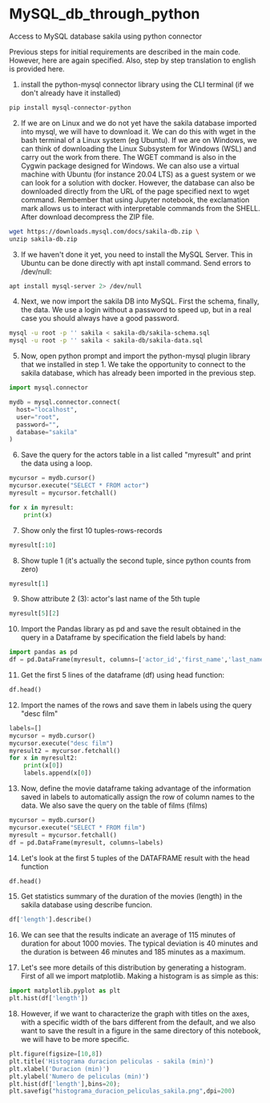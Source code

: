 # MySQL_db_through_python
Access to MySQL database sakila using python connector

Previous steps for initial requirements are described in the main code. However, here are again specified. Also, step by step translation to english is provided here.

1. install the python-mysql connector library using the CLI terminal (if we don't already have it installed)

```bash
pip install mysql-connector-python
```

2. If we are on Linux and we do not yet have the sakila database imported into mysql, we will have to download it. We can do this with wget in the bash terminal of a Linux system (eg Ubuntu). If we are on Windows, we can think of downloading the Linux Subsystem for Windows (WSL) and carry out the work from there. The WGET command is also in the Cygwin package designed for Windows. We can also use a virtual machine with Ubuntu (for instance 20.04 LTS) as a guest system or we can look for a solution with docker. However, the database can also be downloaded directly from the URL of the page specified next to wget command. Rembember that using Jupyter notebook, the exclamation mark allows us to interact with interpretable commands from the SHELL. After download decompress the ZIP file.
```bash
wget https://downloads.mysql.com/docs/sakila-db.zip \
unzip sakila-db.zip
```
3. If we haven't done it yet, you need to install the MySQL Server. This in Ubuntu can be done directly with apt install command. Send errors to /dev/null:
```bash
apt install mysql-server 2> /dev/null
```
4. Next, we now import the sakila DB into MySQL. First the schema, finally, the data. We use a login without a password to speed up, but in a real case you should always have a good password.

```bash
mysql -u root -p '' sakila < sakila-db/sakila-schema.sql 
mysql -u root -p '' sakila < sakila-db/sakila-data.sql
```

5. Now, open python prompt and import the python-mysql plugin library that we installed in step 1. We take the opportunity to connect to the sakila database, which has already been imported in the previous step.

```python
import mysql.connector

mydb = mysql.connector.connect(
  host="localhost",
  user="root",
  password="",
  database="sakila"
)
```
6. Save the query for the actors table in a list called "myresult" and print the data using a loop.

```python
mycursor = mydb.cursor()
mycursor.execute("SELECT * FROM actor")
myresult = mycursor.fetchall()

for x in myresult:
    print(x)
```

7. Show only the first 10 tuples-rows-records
```python
myresult[:10]
```
8. Show tuple 1 (it's actually the second tuple, since python counts from zero)
```python
myresult[1]
```
9. Show attribute 2 (3): actor's last name of the 5th tuple 
```python
myresult[5][2]
```

10. Import the Pandas library as pd and save the result obtained in the query in a Dataframe by specification the field labels by hand:
```python
import pandas as pd
df = pd.DataFrame(myresult, columns=['actor_id','first_name','last_name','timestamp'])
```
11. Get the first 5 lines of the dataframe (df) using head function:
```python
df.head()
```
12. Import the names of the rows and save them in labels using the query "desc film"
```python
labels=[]
mycursor = mydb.cursor()
mycursor.execute("desc film")
myresult2 = mycursor.fetchall()
for x in myresult2:
    print(x[0])
    labels.append(x[0])
```

13. Now,  define the movie dataframe taking advantage of the information saved in labels to automatically assign the row of column names to the data. We also save the query on the table of films (films)

```python
mycursor = mydb.cursor()
mycursor.execute("SELECT * FROM film")
myresult = mycursor.fetchall()
df = pd.DataFrame(myresult, columns=labels)
```

14. Let's look at the first 5 tuples of the DATAFRAME result with the head function
```python
df.head()
```
15. Get statistics summary of the duration of the movies (length) in the sakila database using describe funcion.
```python
df['length'].describe()
```
16. We can see that the results indicate an average of 115 minutes of duration for about 1000 movies. The typical deviation is 40 minutes and the duration is between 46 minutes and 185 minutes as a maximum.

17. Let's see more details of this distribution by generating a histogram. First of all we import matplotlib. Making a histogram is as simple as this:
```python
import matplotlib.pyplot as plt
plt.hist(df['length'])
```
18. However, if we want to characterize the graph with titles on the axes, with a specific width of the bars different from the default, and we also want to save the result in a figure in the same directory of this notebook, we will have to be more specific.
```python
plt.figure(figsize=[10,8])
plt.title('Histograma duracion peliculas - sakila (min)') 
plt.xlabel('Duracion (min)')
plt.ylabel('Numero de peliculas (min)')
plt.hist(df['length'],bins=20);
plt.savefig("histograma_duracion_peliculas_sakila.png",dpi=200)
```
